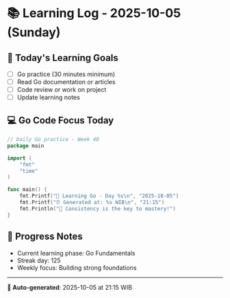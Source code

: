 # 📚 Learning Log - 2025-10-05 (Sunday)

## 🎯 Today's Learning Goals
- [ ] Go practice (30 minutes minimum)
- [ ] Read Go documentation or articles
- [ ] Code review or work on project
- [ ] Update learning notes

## 💻 Go Code Focus Today
```go
// Daily Go practice - Week 40
package main

import (
    "fmt"
    "time"
)

func main() {
    fmt.Printf("🚀 Learning Go - Day %s\n", "2025-10-05")
    fmt.Printf("⏰ Generated at: %s WIB\n", "21:15")
    fmt.Println("💪 Consistency is the key to mastery!")
}
```

## 🌟 Progress Notes
- Current learning phase: Go Fundamentals
- Streak day: 125
- Weekly focus: Building strong foundations

---
**🤖 Auto-generated**: 2025-10-05 at 21:15 WIB
